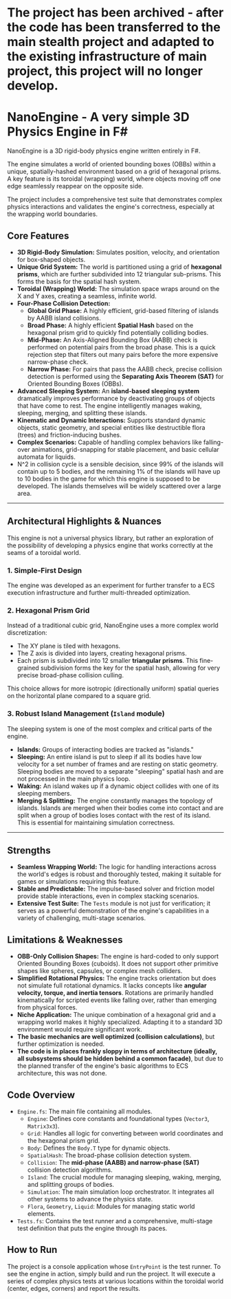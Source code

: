 # The project has been archived - after the code has been transferred to the main stealth project and adapted to the existing infrastructure of main project, this project will no longer develop.

# NanoEngine - A very simple 3D Physics Engine in F#

NanoEngine is a 3D rigid-body physics engine written entirely in F#.

The engine simulates a world of oriented bounding boxes (OBBs) within a unique, spatially-hashed environment based on a grid of hexagonal prisms. A key feature is its toroidal (wrapping) world, where objects moving off one edge seamlessly reappear on the opposite side.

The project includes a comprehensive test suite that demonstrates complex physics interactions and validates the engine's correctness, especially at the wrapping world boundaries.

## Core Features

*   **3D Rigid-Body Simulation:** Simulates position, velocity, and orientation for box-shaped objects.
*   **Unique Grid System:** The world is partitioned using a grid of **hexagonal prisms**, which are further subdivided into 12 triangular sub-prisms. This forms the basis for the spatial hash system.
*   **Toroidal (Wrapping) World:** The simulation space wraps around on the X and Y axes, creating a seamless, infinite world.
*   **Four-Phase Collision Detection:**
    *   **Global Grid Phase:** A highly efficient, grid-based filtering of islands by AABB island collisions.
    *   **Broad Phase:** A highly efficient **Spatial Hash** based on the hexagonal prism grid to quickly find potentially colliding bodies.
    *   **Mid-Phase:** An Axis-Aligned Bounding Box (AABB) check is performed on potential pairs from the broad phase. This is a quick rejection step that filters out many pairs before the more expensive narrow-phase check.
    *   **Narrow Phase:** For pairs that pass the AABB check, precise collision detection is performed using the **Separating Axis Theorem (SAT)** for Oriented Bounding Boxes (OBBs).
*   **Advanced Sleeping System:** An **island-based sleeping system** dramatically improves performance by deactivating groups of objects that have come to rest. The engine intelligently manages waking, sleeping, merging, and splitting these islands. 
*   **Kinematic and Dynamic Interactions:** Supports standard dynamic objects, static geometry, and special entities like destructible flora (trees) and friction-inducing bushes.
*   **Complex Scenarios:** Capable of handling complex behaviors like falling-over animations, grid-snapping for stable placement, and basic cellular automata for liquids.
* N^2 in collision cycle is a sensible decision, since 99% of the islands will contain up to 5 bodies, and the remaining 1% of the islands will have up to 10 bodies in the game for which this engine is supposed to be developed. The islands themselves will be widely scattered over a large area.
---

## Architectural Highlights & Nuances

This engine is not a universal physics library, but rather an exploration of the possibility of developing a physics engine that works correctly at the seams of a toroidal world.

### 1. Simple-First Design

The engine was developed as an experiment for further transfer to a ECS execution infrastructure and further multi-threaded optimization.

### 2. Hexagonal Prism Grid

Instead of a traditional cubic grid, NanoEngine uses a more complex world discretization:
*   The XY plane is tiled with hexagons.
*   The Z axis is divided into layers, creating hexagonal prisms.
*   Each prism is subdivided into 12 smaller **triangular prisms**. This fine-grained subdivision forms the key for the spatial hash, allowing for very precise broad-phase collision culling.

This choice allows for more isotropic (directionally uniform) spatial queries on the horizontal plane compared to a square grid.

### 3. Robust Island Management (`Island` module)

The sleeping system is one of the most complex and critical parts of the engine.
*   **Islands:** Groups of interacting bodies are tracked as "islands."
*   **Sleeping:** An entire island is put to sleep if all its bodies have low velocity for a set number of frames and are resting on static geometry. Sleeping bodies are moved to a separate "sleeping" spatial hash and are not processed in the main physics loop.
*   **Waking:** An island wakes up if a dynamic object collides with one of its sleeping members.
*   **Merging & Splitting:** The engine constantly manages the topology of islands. Islands are merged when their bodies come into contact and are split when a group of bodies loses contact with the rest of its island. This is essential for maintaining simulation correctness.

---

## Strengths

*   **Seamless Wrapping World:** The logic for handling interactions across the world's edges is robust and thoroughly tested, making it suitable for games or simulations requiring this feature.
*   **Stable and Predictable:** The impulse-based solver and friction model provide stable interactions, even in complex stacking scenarios.
*   **Extensive Test Suite:** The `Tests` module is not just for verification; it serves as a powerful demonstration of the engine's capabilities in a variety of challenging, multi-stage scenarios.

## Limitations & Weaknesses

*   **OBB-Only Collision Shapes:** The engine is hard-coded to only support Oriented Bounding Boxes (cuboids). It does not support other primitive shapes like spheres, capsules, or complex mesh colliders.
*   **Simplified Rotational Physics:** The engine tracks orientation but does not simulate full rotational dynamics. It lacks concepts like **angular velocity, torque, and inertia tensors**. Rotations are primarily handled kinematically for scripted events like falling over, rather than emerging from physical forces.
*   **Niche Application:** The unique combination of a hexagonal grid and a wrapping world makes it highly specialized. Adapting it to a standard 3D environment would require significant work.
*   **The basic mechanics are well optimized (collision calculations)**, but further optimization is needed.
*   **The code is in places frankly sloppy in terms of architecture (ideally, all subsystems should be hidden behind a common facade)**, but due to the planned transfer of the engine's basic algorithms to ECS architecture, this was not done.
  
## Code Overview

*   `Engine.fs`: The main file containing all modules.
    *   `Engine`: Defines core constants and foundational types (`Vector3`, `Matrix3x3`).
    *   `Grid`: Handles all logic for converting between world coordinates and the hexagonal prism grid.
    *   `Body`: Defines the `Body.T` type for dynamic objects.
    *   `SpatialHash`: The broad-phase collision detection system.
    *   `Collision`: The **mid-phase (AABB) and narrow-phase (SAT)** collision detection algorithms.
    *   `Island`: The crucial module for managing sleeping, waking, merging, and splitting groups of bodies.
    *   `Simulation`: The main simulation loop orchestrator. It integrates all other systems to advance the physics state.
    *   `Flora`, `Geometry`, `Liquid`: Modules for managing static world elements.
*   `Tests.fs`: Contains the test runner and a comprehensive, multi-stage test definition that puts the engine through its paces.

## How to Run

The project is a console application whose `EntryPoint` is the test runner. To see the engine in action, simply build and run the project. It will execute a series of complex physics tests at various locations within the toroidal world (center, edges, corners) and report the results.
